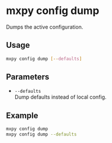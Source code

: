 # mxpy config dump

Dumps the active configuration.

## Usage

```bash
mxpy config dump [--defaults]
```

## Parameters

- `--defaults`  
  Dump defaults instead of local config.

## Example

```bash
mxpy config dump
mxpy config dump --defaults
